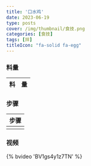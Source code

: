 ```yaml
---
title: '口水鸡'
date: 2023-06-19
type: posts
cover: /img/thumbnail/食技.png
categories: [食技]
tags: [拌]
titleIcon: "fa-solid fa-egg"
---
```

<!--more-->



### 料量
|料|量|
|---|---|

### 步骤

|步骤|
|---|
||

### 视频

{% bvideo 'BV1gs4y1z7TN' %}